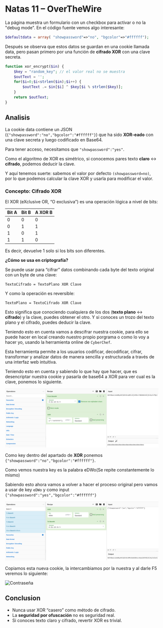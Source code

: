 # Natas 11 – OverTheWire

La página muestra un formulario con un checkbox para activar o no la "debug mode".
En el código fuente vemos algo interesante:

```php
$defaultdata = array( "showpassword"=>"no", "bgcolor"=>"#ffffff");
```

Después se observa que estos datos se guardan en una cookie llamada data, pero pasan primero por una función de **cifrado XOR** con una clave secreta.

```php
function xor_encrypt($in) {
    $key = "random_key"; // el valor real no se muestra
    $outText = '';
    for($i=0;$i<strlen($in);$i++) {
        $outText .= $in[$i] ^ $key[$i % strlen($key)];
    }
    return $outText;
}
```

## Analisis

La cookie data contiene un JSON (`{"showpassword":"no","bgcolor":"#ffffff"}`) que ha sido **XOR-eado** con una clave secreta y luego codificado en Base64.

Para tener acceso, necesitamos que `"showpassword":"yes"`.

Como el algoritmo de XOR es simétrico, si conocemos pares texto **claro** ↔ **cifrado**, podemos deducir la clave.

Y aquí tenemos suerte: sabemos el valor por defecto `(showpassword=no)`, por lo que podemos calcular la clave XOR y usarla para modificar el valor.

### Concepto: Cifrado XOR

El XOR (eXclusive OR, “O exclusiva”) es una operación lógica a nivel de bits:

| Bit A | Bit B | A XOR B |
| ----- | ----- | ------- |
| 0     | 0     | 0       |
| 0     | 1     | 1       |
| 1     | 0     | 1       |
| 1     | 1     | 0       |

Es decir, devuelve 1 solo si los bits son diferentes.

**¿Cómo se usa en criptografía?**

Se puede usar para “cifrar” datos combinando cada byte del texto original con un byte de una clave:

```url
TextoCifrado = TextoPlano XOR Clave
```

Y como la operación es reversible:

```url
TextoPlano = TextoCifrado XOR Clave
```

Esto significa que conociendo cualquiera de los dos (**texto plano** ↔ **cifrado**) y la clave, puedes obtener el otro.
Y si conoces un trozo del texto plano y el cifrado, puedes deducir la clave.

Teniendo esto en cuenta vamos a descifrar nuestra cookie, para ello se puede hacer en local creando nuestro propio porgrama o como lo voy a hacer yo, usando la herramienta online de `CyberChef`.

Esta herramienta permite a los usuarios codificar, decodificar, cifrar, transformar y analizar datos de manera sencilla y estructurada a través de una interfaz web intuitiva.

Teniendo esto en cuenta y sabiendo lo que hay que hacer, que es desencriptar nuestra cookie y pasarla de base64 a XOR para ver cual es la clave, ponemos lo siguiente.

![Cyberchef-pre](Assets/Natas11/Cyberchef-pre.png)

Como key dentro del apartado de **XOR** ponemos `{"showpassword":"no","bgcolor":"#ffffff"}`.

Como vemos nuestra key es la palabra eDWo(Se repite constantemente lo mismo)

Sabiendo esto ahora vamos a volver a hacer el proceso original pero vamos a usar de key `eDWo` y como input `{"showpassword":"yes","bgcolor":"#ffffff"}`

![Cyberchef-post](Assets/Natas11/Cyberchef-post.png)

Copiamos esta nueva cookie, la intercambiamos por la nuestra y al darle F5 veremos lo siguiente:

![Contraseña](Assets/Natas11/Contrseña.png)

## Conclusion

- Nunca usar XOR “casero” como método de cifrado.
- La **seguridad por ofuscación** no es seguridad real.
- Si conoces texto claro y cifrado, revertir XOR es trivial.
